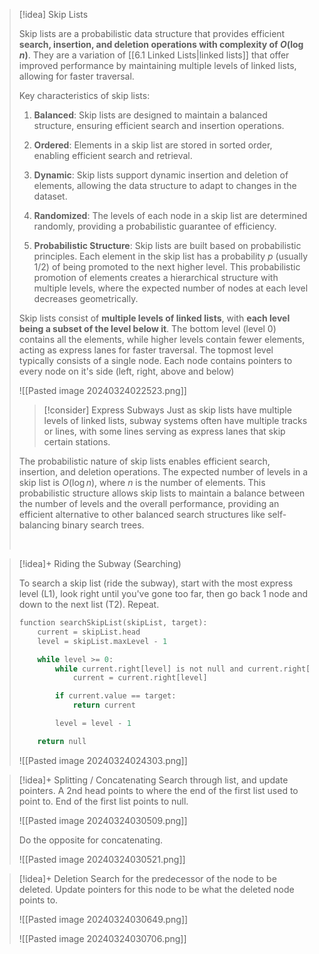 
> [!idea] Skip Lists
>
> Skip lists are a probabilistic data structure that provides efficient **search, insertion, and deletion operations with complexity of $O(\log n)$**. They are a variation of [[6.1 Linked Lists|linked lists]] that offer improved performance by maintaining multiple levels of linked lists, allowing for faster traversal. 
>
> Key characteristics of skip lists:
>
> 1. **Balanced**: Skip lists are designed to maintain a balanced structure, ensuring efficient search and insertion operations.
>
> 2. **Ordered**: Elements in a skip list are stored in sorted order, enabling efficient search and retrieval.
>
> 3. **Dynamic**: Skip lists support dynamic insertion and deletion of elements, allowing the data structure to adapt to changes in the dataset.
>
> 4. **Randomized**: The levels of each node in a skip list are determined randomly, providing a probabilistic guarantee of efficiency.
>
> 5. **Probabilistic Structure**: Skip lists are built based on probabilistic principles. Each element in the skip list has a probability $p$ (usually 1/2) of being promoted to the next higher level. This probabilistic promotion of elements creates a hierarchical structure with multiple levels, where the expected number of nodes at each level decreases geometrically.
>
> Skip lists consist of **multiple levels of linked lists**, with **each level being a subset of the level below it**. The bottom level (level 0) contains all the elements, while higher levels contain fewer elements, acting as express lanes for faster traversal. The topmost level typically consists of a single node. Each node contains pointers to every node on it's side (left, right, above and below)
>
> ![[Pasted image 20240324022523.png]]
>
> > [!consider] Express Subways
> > Just as skip lists have multiple levels of linked lists, subway systems often have multiple tracks or lines, with some lines serving as express lanes that skip certain stations.
>
> The probabilistic nature of skip lists enables efficient search, insertion, and deletion operations. The expected number of levels in a skip list is $O(\log n)$, where $n$ is the number of elements. This probabilistic structure allows skip lists to maintain a balance between the number of levels and the overall performance, providing an efficient alternative to other balanced search structures like self-balancing binary search trees.
>
> <br>
>


> [!idea]+ Riding the Subway (Searching)
>
> To search a skip list (ride the subway), start with the most express level (L1), look right until you've gone too far, then go back 1 node and down to the next list (T2). Repeat.
>
> ```c
> function searchSkipList(skipList, target):
>     current = skipList.head
>     level = skipList.maxLevel - 1
> 
>     while level >= 0:
>         while current.right[level] is not null and current.right[level].value <= target:
>             current = current.right[level]
> 
>         if current.value == target:
>             return current
> 
>         level = level - 1
> 
>     return null
> ```
>
> ![[Pasted image 20240324024303.png]]



> [!idea]+ Splitting / Concatenating
> Search through list, and update pointers. A 2nd head points to where the end of the first list used to point to.  End of the first list points to null.
> 
> ![[Pasted image 20240324030509.png]]
> 
> Do the opposite for concatenating.
> 
> ![[Pasted image 20240324030521.png]]


> [!idea]+ Deletion
> Search for the predecessor of the node to be deleted. Update pointers for this node to be what the deleted node points to.
> 
> ![[Pasted image 20240324030649.png]]
> 
> ![[Pasted image 20240324030706.png]]

